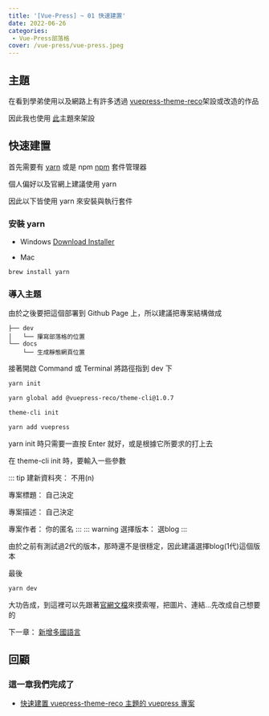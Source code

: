 ```yaml
---
title: '[Vue-Press] ~ 01 快速建置'
date: 2022-06-26
categories: 
 - Vue-Press部落格
cover: /vue-press/vue-press.jpeg
---
```


## 主題

在看到學弟使用以及網路上有許多透過 [vuepress-theme-reco](https://vuepress-theme-reco.recoluan.com/)架設或改造的作品

因此我也使用 [此](https://vuepress-theme-reco.recoluan.com/)主題來架設

## 快速建置

首先需要有 [yarn](https://yarnpkg.com/) 或是 npm [npm](https://www.npmjs.com/) 套件管理器

個人偏好以及官網上建議使用 yarn

因此以下皆使用 yarn 來安裝與執行套件

### 安裝 yarn

* Windows <Fa-ArrowRight/> [Download Installer](https://classic.yarnpkg.com/lang/en/docs/install/#windows-stable)

* Mac <Fa-ArrowDown/>

```sh
brew install yarn
```

### 導入主題

由於之後要把這個部署到 Github Page 上，所以建議把專案結構做成 <Fa-ArrowDown/>

```
├── dev
│   └── 攥寫部落格的位置
└── docs
    └── 生成靜態網頁位置
```

接著開啟 Command 或 Terminal 將路徑指到 dev 下 <Fa-ArrowDown/>

```sh
yarn init 

yarn global add @vuepress-reco/theme-cli@1.0.7

theme-cli init

yarn add vuepress
```

yarn init 時只需要一直按 Enter 就好，或是根據它所要求的打上去

在 theme-cli init 時，要輸入一些參數

::: tip
建新資料夾： 不用(n)

專案標題： 自己決定

專案描述： 自己決定

專案作者： 你的匿名
:::
::: warning
選擇版本： 選blog
:::

由於之前有測試過2代的版本，那時還不是很穩定，因此建議選擇blog(1代)這個版本

最後 <Fa-ArrowDown/>

```sh
yarn dev
```
大功告成，到這裡可以先跟著[官網文檔](https://vuepress-theme-reco.recoluan.com/views/1.x/)來摸索喔，把圖片、連結...先改成自己想要的

下一章： [新增多國語言](/)

## 回顧

### 這一章我們完成了 <Fa-ArrowDown/>

* [快速建置 vuepress-theme-reco 主題的 vuepress 專案](/zh-TW/blogs/vue-puess/01-quick-build.html#快速建置)



